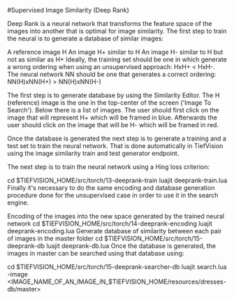 #Supervised Image Similarity (Deep Rank)

Deep Rank is a neural network that transforms the feature space of the images into another that is optimal for image similarity. The first step to train the neural is to generate a database of similar images:

A reference image H
An image H+ similar to H
An image H- similar to H but not as similar as H+
Ideally, the training set should be one in which generate a wrong ordering when using an unsupervised approach: HxH+ < HxH-. The neural network NN should be one that generates a correct ordering: NN(H)xNN(H+) > NN(H)xNN(H-)

The first step is to generate database by using the Similarity Editor. The H (reference) image is the one in the top-center of the screen ('Image To Search'). Below there is a list of images. The user should first click on the image that will represent H+ which will be framed in blue. Afterwards the user should click on the image that will be H- which will be framed in red.

Once the database is generated the next step is to generate a training and a test set to train the neural network. That is done automatically in TiefVision using the image similarity train and test generator endpoint.

The next step is to train the neural network using a Hing loss criterion:

cd $TIEFVISION_HOME/src/torch/13-deeprank-train
luajit deeprank-train.lua
Finally it's necessary to do the same encoding and database generation procedure done for the unsupervised case in order to use it in the search engine.

Encoding of the images into the new space generated by the trained neural network
cd $TIEFVISION_HOME/src/torch/14-deeprank-encoding
luajit deeprank-encoding.lua
Generate database of similarity between each pair of images in the master folder
cd $TIEFVISION_HOME/src/torch/15-deeprank-db
luajit deeprank-db.lua
Once the database is generated, the images in master can be searched using that database using:

cd $TIEFVISION_HOME/src/torch/15-deeprank-searcher-db
luajit search.lua -image <IMAGE_NAME_OF_AN_IMAGE_IN_$TIEFVISION_HOME/resources/dresses-db/master>